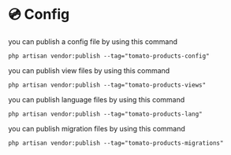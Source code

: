 # 💿 Config

you can publish a config file by using this command

```
php artisan vendor:publish --tag="tomato-products-config"
```

you can publish view files by using this command

```
php artisan vendor:publish --tag="tomato-products-views"
```

you can publish language files by using this command

```
php artisan vendor:publish --tag="tomato-products-lang"
```

you can publish migration files by using this command

```
php artisan vendor:publish --tag="tomato-products-migrations"
```
